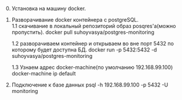 ﻿0) Установка на машину docker.      
1) Разворачивание docker контейнера с postgreSQL.   
    1.1 скачивание в локальный репозиторий образ posqres'a(можно пропустить).
             docker pull suhoyvasya/postgres-monitoring       
        
    1.2 разворачиваем контейнер и открываем во вне порт 5432 по которому будет доступна БД.
            docker run -p 5432:5432 -d suhoyvasya/postgres-monitoring
        
    1.3 Узнаем адрес docker-machine(по умолчанию 192.168.99.100)        
            docker-machine ip default          
        
2) Подключение к базе данных
           psql -h 192.168.99.100 -p 5432 -U monitoring  
    
           